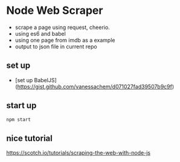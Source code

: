 # Node Web Scraper

- scrape a page using request, cheerio.
- using es6 and babel
- using one page from imdb as a example
- output to json file in current repo

## set up 
- [set up BabelJS] (https://gist.github.com/vanessachem/d071027fad39507b9c9f)

## start up 
```javascript	
npm start
```

## nice tutorial
https://scotch.io/tutorials/scraping-the-web-with-node-js
